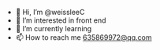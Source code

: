 - 👋 Hi, I’m @weissleeC
- 👀 I’m interested in front end
- 🌱 I’m currently learning 
- 📫 How to reach me 635869972@qq.com

<!---
weissleeC/weissleeC is a ✨ special ✨ repository because its `README.md` (this file) appears on your GitHub profile.
You can click the Preview link to take a look at your changes.
--->
